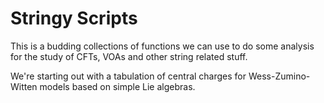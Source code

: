 # Stringy Scripts

This is a budding collections of functions we can use to do some analysis for the study of CFTs, VOAs and other string related stuff. 

We're starting out with a tabulation of central charges for Wess-Zumino-Witten models based on simple Lie algebras.
